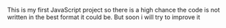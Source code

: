 This is my first JavaScript project so there is a high chance the code is not written in the best format it could be.
But soon i will try to improve it
